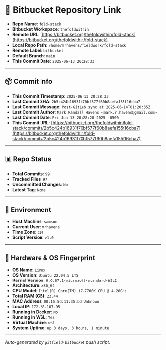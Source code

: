 # 🔗 Bitbucket Repository Link

- **Repo Name**: `fold-stack`
- **Bitbucket Workspace**: `thefoldwithin`
- **Remote URL**: [https://bitbucket.org/thefoldwithin/fold-stack](https://bitbucket.org/thefoldwithin/fold-stack)
- **Local Repo Path**: `/home/mrhavens/fieldwork/fold-stack`
- **Remote Label**: `bitbucket`
- **Default Branch**: `main`
- **This Commit Date**: `2025-06-13 20:28:33`

---

## 📦 Commit Info

- **This Commit Timestamp**: `2025-06-13 20:28:33`
- **Last Commit SHA**: `2b5c424b16931f70bf577f60b8aefa155f16cba7`
- **Last Commit Message**: `Post-GitLab sync at 2025-06-14T01:20:35Z`
- **Last Commit Author**: `Mark Randall Havens <mark.r.havens@gmail.com>`
- **Last Commit Date**: `Fri Jun 13 20:28:28 2025 -0500`
- **This Commit URL**: [https://bitbucket.org/thefoldwithin/fold-stack/commits/2b5c424b16931f70bf577f60b8aefa155f16cba7](https://bitbucket.org/thefoldwithin/fold-stack/commits/2b5c424b16931f70bf577f60b8aefa155f16cba7)

---

## 📊 Repo Status

- **Total Commits**: `99`
- **Tracked Files**: `97`
- **Uncommitted Changes**: `No`
- **Latest Tag**: `None`

---

## 🧭 Environment

- **Host Machine**: `samson`
- **Current User**: `mrhavens`
- **Time Zone**: `CDT`
- **Script Version**: `v1.0`

---

## 🧬 Hardware & OS Fingerprint

- **OS Name**: `Linux`
- **OS Version**: `Ubuntu 22.04.5 LTS`
- **Kernel Version**: `6.6.87.1-microsoft-standard-WSL2`
- **Architecture**: `x86_64`
- **CPU Model**: `Intel(R) Core(TM) i7-7700K CPU @ 4.20GHz`
- **Total RAM (GB)**: `23.44`
- **MAC Address**: `00:15:5d:11:35:bd
Unknown`
- **Local IP**: `172.28.107.95`
- **Running in Docker**: `No`
- **Running in WSL**: `Yes`
- **Virtual Machine**: `wsl`
- **System Uptime**: `up 3 days, 3 hours, 1 minute`

---

_Auto-generated by `gitfield-bitbucket` push script._
